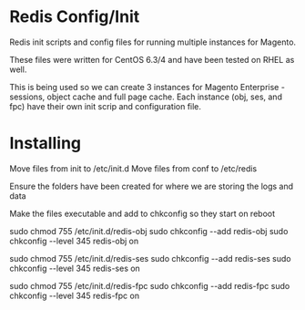 Redis Config/Init
====================

Redis init scripts and config files for running multiple instances for Magento.

These files were written for CentOS 6.3/4 and have been tested on RHEL as well. 

This is being used so we can create 3 instances for Magento Enterprise - sessions, object cache and full page cache. Each instance (obj, ses, and fpc) have their own init scrip and configuration file.


Installing
===================
Move files from init to /etc/init.d
Move files from conf to /etc/redis

Ensure the folders have been created for where we are storing the logs and data

Make the files executable and add to chkconfig so they start on reboot

sudo chmod 755 /etc/init.d/redis-obj
sudo chkconfig --add redis-obj
sudo chkconfig --level 345 redis-obj on

sudo chmod 755 /etc/init.d/redis-ses
sudo chkconfig --add redis-ses
sudo chkconfig --level 345 redis-ses on

sudo chmod 755 /etc/init.d/redis-fpc
sudo chkconfig --add redis-fpc
sudo chkconfig --level 345 redis-fpc on
